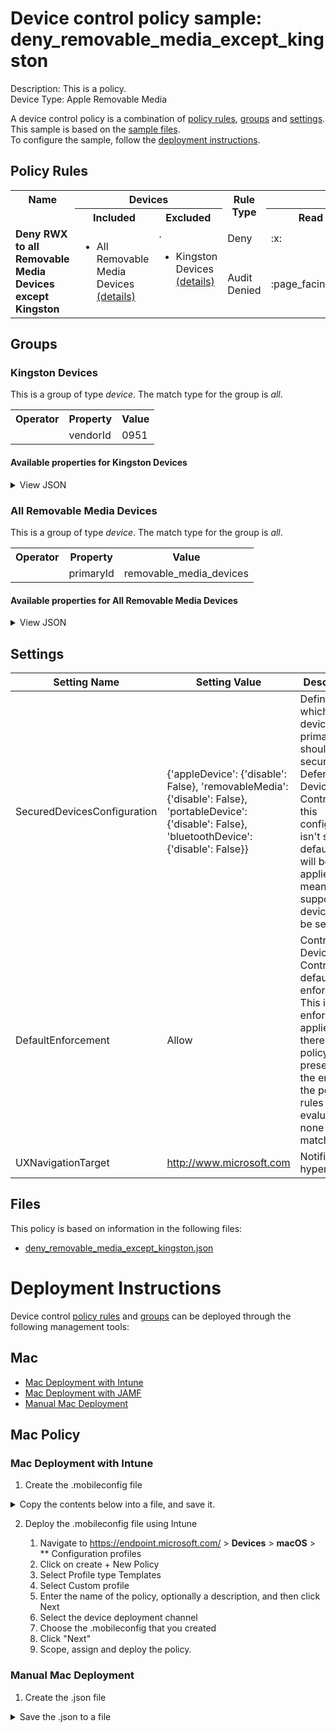 # Device control policy sample: deny_removable_media_except_kingston

Description: This is a policy.              
Device Type: Apple Removable Media

A device control policy is a combination of [policy rules](#policy-rules), [groups](#groups) and [settings](#settings).  
This sample is based on the [sample files](#files).  
To configure the sample, follow the [deployment instructions](#deployment-instructions).  

## Policy Rules

<table>
    <tr>
        <th rowspan="2" valign="top">Name</th>
        <th colspan="2" valign="top">Devices</th>
        <th rowspan="2" valign="top">Rule Type</th>
        <th colspan="3" valign="top"><center>Access</center></th>
        <th rowspan="2" valign="top">Notification</th>
    </tr>
    <tr>
        <th>Included</th>
        <th>Excluded</th><th>Read</th><th>Write</th><th>Execute</th></tr><tr>
            <td rowspan="2"><b>Deny RWX to all Removable Media Devices except Kingston</b></td>
            <td rowspan="2 valign="top">
                <ul><li>All Removable Media Devices<a href="#all-removable-media-devices" title="all [{'$type': 'primaryId', 'value': 'removable_media_devices'}]"> (details)</a></ul>
            </td>
            <td rowspan="2" valign="top">.
                <ul><li>Kingston Devices<a href="#kingston-devices" title="all [{'$type': 'vendorId', 'value': '0951'}]"> (details)</a></ul>
            </td>
            <td>Deny</td>
            <td>:x:</td>
            <td>:x:</td>
            <td>:x:</td>
            <td>None</td> 
        </tr><tr>
            <td>Audit Denied</td>
            <td>:page_facing_up:</td>
            <td>:page_facing_up:</td>
            <td>:page_facing_up:</td>
            <td>Send event and Show notification</td>
        </tr></table>


## Groups


### Kingston Devices



This is a group of type *device*. 
The match type for the group is *all*.


<table>
<tr>
<th>Operator</th>
<th>Property</th>
<th>Value</th>
</tr>

<tr>

<td></td>

<td>vendorId</td>

<td>0951</td>

</tr>

</table>


#### Available properties for Kingston Devices


<details>
<summary>View JSON</summary>

```json
{
    "$type": "device",
    "id": "3f082cd3-f701-4c21-9a6a-ed115c28e212",
    "name": "Kingston Devices",
    "query": {
        "$type": "all",
        "clauses": [
            {
                "$type": "vendorId",
                "value": "0951"
            }
        ]
    }
}
```
</details>

### All Removable Media Devices



This is a group of type *device*. 
The match type for the group is *all*.


<table>
<tr>
<th>Operator</th>
<th>Property</th>
<th>Value</th>
</tr>

<tr>

<td></td>

<td>primaryId</td>

<td>removable_media_devices</td>

</tr>

</table>


#### Available properties for All Removable Media Devices


<details>
<summary>View JSON</summary>

```json
{
    "$type": "device",
    "id": "3f082cd3-f701-4c21-9a6a-ed115c28e211",
    "name": "All Removable Media Devices",
    "query": {
        "$type": "all",
        "clauses": [
            {
                "$type": "primaryId",
                "value": "removable_media_devices"
            }
        ]
    }
}
```
</details>


## Settings






| Setting Name |  Setting Value | Description |Documentation |
|--------------|----------------|-------------|---------------|
SecuredDevicesConfiguration | {'appleDevice': {'disable': False}, 'removableMedia': {'disable': False}, 'portableDevice': {'disable': False}, 'bluetoothDevice': {'disable': False}} | Defines which device's primary ids should be secured by Defender Device Control. If this configuration isn't set the default value will be applied, meaning all supported devices will be secured. |[documentation](https://learn.microsoft.com/en-us/microsoft-365/security/defender-endpoint/mac-device-control-overview?view=o365-worldwide#settings) |
DefaultEnforcement | Allow | Control Device Control default enforcement. This is the enforcement applied if there are no policy rules present or at the end of the policy rules evaluation none were matched. |[documentation](https://learn.microsoft.com/en-us/microsoft-365/security/defender-endpoint/mac-device-control-overview?view=o365-worldwide#settings) |
UXNavigationTarget | http://www.microsoft.com | Notification hyperlink |[documentation](https://learn.microsoft.com/en-us/microsoft-365/security/defender-endpoint/mac-device-control-overview?view=o365-worldwide#settings) |


## Files
This policy is based on information in the following files:
- [deny_removable_media_except_kingston.json](deny_removable_media_except_kingston.json)


# Deployment Instructions

Device control [policy rules](#policy-rules) and [groups](#groups) can be deployed through the following management tools:




## Mac
- [Mac Deployment with Intune](#mac-deployment-with-intune)
- [Mac Deployment with JAMF](#mac-deployment-with-jamf)
- [Manual Mac Deployment](#manual-mac-deployment)





## Mac Policy
### Mac Deployment with Intune

1. Create the .mobileconfig file

<details>
    <summary>Copy the contents below into a file, and save it.</summary>       

```xml
<?xml version="1.0" encoding="utf-8"?>
<!DOCTYPE plist PUBLIC "-//Apple//DTD PLIST 1.0//EN" "http://www.apple.com/DTDs/PropertyList-1.0.dtd">
<plist version="1">
    <dict>
        <key>PayloadUUID</key>
        <string>C4E6A782-0C8D-44AB-A025-EB893987A295</string>
        <key>PayloadType</key>
        <string>Configuration</string>
        <key>PayloadOrganization</key>
        <string>Microsoft</string>
        <key>PayloadIdentifier</key>
        <string>com.microsoft.wdav</string>
        <key>PayloadDisplayName</key>
        <string>Microsoft Defender settings</string>
        <key>PayloadDescription</key>
        <string>Microsoft Defender configuration settings</string>
        <key>PayloadVersion</key>
        <integer>1</integer>
        <key>PayloadEnabled</key>
        <true/>
        <key>PayloadRemovalDisallowed</key>
        <true/>
        <key>PayloadScope</key>
        <string>System</string>
        <key>PayloadContent</key>
        <array>
            <dict>
                <key>PayloadUUID</key>
                <string>99DBC2BC-3B3A-46A2-A413-C8F9BB9A7295</string>
                <key>PayloadType</key>
                <string>com.microsoft.wdav</string>
                <key>PayloadOrganization</key>
                <string>Microsoft</string>
                <key>PayloadIdentifier</key>
                <string>com.microsoft.wdav</string>
                <key>PayloadDisplayName</key>
                <string>Microsoft Defender configuration settings</string>
                <key>PayloadDescription</key>
                <string/>
                <key>PayloadVersion</key>
                <integer>1</integer>
                <key>PayloadEnabled</key>
                <true/>
                <key>dlp</key>
                <dict>
                  <key>features</key>
                    <array>
                        <dict>
                            <key>name</key>
                            <string>DC_in_dlp</string>
                            <key>state</key>
                            <string>enabled</string>
                        </dict>
                    </array>
                </dict>
                <key>deviceControl</key>
                <dict>
                    <key>policy</key>
                    <string>
{
    "groups": [
        {
            "$type": "device",
            "id": "3f082cd3-f701-4c21-9a6a-ed115c28e211",
            "name": "All Removable Media Devices",
            "query": {
                "$type": "all",
                "clauses": [
                    {
                        "$type": "primaryId",
                        "value": "removable_media_devices"
                    }
                ]
            }
        },
        {
            "$type": "device",
            "id": "3f082cd3-f701-4c21-9a6a-ed115c28e212",
            "name": "Kingston Devices",
            "query": {
                "$type": "all",
                "clauses": [
                    {
                        "$type": "vendorId",
                        "value": "0951"
                    }
                ]
            }
        }
    ],
    "rules": [
        {
            "id": "772cef80-229f-48b4-bd17-a69130092981",
            "name": "Deny RWX to all Removable Media Devices except Kingston",
            "includeGroups": [
                "3f082cd3-f701-4c21-9a6a-ed115c28e211"
            ],
            "excludeGroups": [
                "3f082cd3-f701-4c21-9a6a-ed115c28e212"
            ],
            "entries": [
                {
                    "$type": "removableMedia",
                    "id": "A7CEE2F8-CE34-4B34-9CFE-4133F0361035",
                    "enforcement": {
                        "$type": "deny"
                    },
                    "access": [
                        "read",
                        "write",
                        "execute"
                    ]
                },
                {
                    "$type": "removableMedia",
                    "id": "18BA3DD5-4C9A-458B-A756-F1499FE94FB4",
                    "enforcement": {
                        "$type": "auditDeny",
                        "options": [
                            "send_event",
                            "show_notification"
                        ]
                    },
                    "access": [
                        "read",
                        "write",
                        "execute"
                    ]
                }
            ]
        }
    ],
    "settings": {
        "features": {
            "removableMedia": {
                "disable": false
            }
        },
        "global": {
            "defaultEnforcement": "allow"
        },
        "ux": {
            "navigationTarget": "http://www.microsoft.com"
        }
    }
}                    </string>
                </dict>
            </dict>
        </array>
    </dict>
</plist>
```
</details>



2. Deploy the .mobileconfig file using Intune

    1.   Navigate to https://endpoint.microsoft.com/ > **Devices** > **macOS** > ** Configuration profiles
    2.   Click on create + New Policy
    3.   Select Profile type Templates
    4.   Select Custom profile
    5.   Enter the name of the policy, optionally a description, and then click Next
    6.   Select the device deployment channel
    7.   Choose the .mobileconfig that you created
    8.   Click "Next"
    9.   Scope, assign and deploy the policy.



### Manual Mac Deployment


1. Create the .json file

<details>
     <summary>Save the .json to a file</summary>

```json
{
    "groups": [
        {
            "$type": "device",
            "id": "3f082cd3-f701-4c21-9a6a-ed115c28e211",
            "name": "All Removable Media Devices",
            "query": {
                "$type": "all",
                "clauses": [
                    {
                        "$type": "primaryId",
                        "value": "removable_media_devices"
                    }
                ]
            }
        },
        {
            "$type": "device",
            "id": "3f082cd3-f701-4c21-9a6a-ed115c28e212",
            "name": "Kingston Devices",
            "query": {
                "$type": "all",
                "clauses": [
                    {
                        "$type": "vendorId",
                        "value": "0951"
                    }
                ]
            }
        }
    ],
    "rules": [
        {
            "id": "772cef80-229f-48b4-bd17-a69130092981",
            "name": "Deny RWX to all Removable Media Devices except Kingston",
            "includeGroups": [
                "3f082cd3-f701-4c21-9a6a-ed115c28e211"
            ],
            "excludeGroups": [
                "3f082cd3-f701-4c21-9a6a-ed115c28e212"
            ],
            "entries": [
                {
                    "$type": "removableMedia",
                    "id": "A7CEE2F8-CE34-4B34-9CFE-4133F0361035",
                    "enforcement": {
                        "$type": "deny"
                    },
                    "access": [
                        "read",
                        "write",
                        "execute"
                    ]
                },
                {
                    "$type": "removableMedia",
                    "id": "18BA3DD5-4C9A-458B-A756-F1499FE94FB4",
                    "enforcement": {
                        "$type": "auditDeny",
                        "options": [
                            "send_event",
                            "show_notification"
                        ]
                    },
                    "access": [
                        "read",
                        "write",
                        "execute"
                    ]
                }
            ]
        }
    ],
    "settings": {
        "features": {
            "removableMedia": {
                "disable": false
            }
        },
        "global": {
            "defaultEnforcement": "allow"
        },
        "ux": {
            "navigationTarget": "http://www.microsoft.com"
        }
    }
}```
</details>


2. Use ```mdatp config device-control policy set --path <full-path-to-policy.json>``` to apply the policy.



### Mac Deployment with JAMF

Instructions on how to deploy the policy with JAMF can be found [here](https://learn.microsoft.com/en-us/microsoft-365/security/defender-endpoint/mac-device-control-jamf?view=o365-worldwide#deploy-policy-by-using-jamf)

Learn more
- [Mac device control examples](../Removable%20Storage%20Access%20Control%20Samples/macOS/policy/examples/README.md)


